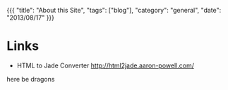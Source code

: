 {{{
  "title": "About this Site",
  "tags": ["blog"],
  "category": "general",
  "date": "2013/08/17"
}}}
# Links #
- HTML to Jade Converter http://html2jade.aaron-powell.com/
<!--more-->

here be dragons